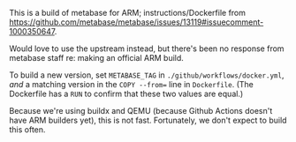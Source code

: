 This is a build of metabase for ARM; instructions/Dockerfile from
https://github.com/metabase/metabase/issues/13119#issuecomment-1000350647.

Would love to use the upstream instead, but there's been no response from
metabase staff re: making an official ARM build.

To build a new version, set `METABASE_TAG` in `./github/workflows/docker.yml`,
_and_ a matching version in the `COPY --from=` line in `Dockerfile`. (The
Dockerfile has a `RUN` to confirm that these two values are equal.)

Because we're using buildx and QEMU (because Github Actions doesn't have ARM
builders yet), this is not fast. Fortunately, we don't expect to build this
often.
